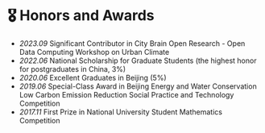 # 🎖 Honors and Awards
- *2023.09* Significant Contributor in City Brain Open Research - Open Data Computing Workshop on Urban Climate
- *2022.06* National Scholarship for Graduate Students (the highest honor for postgraduates in China, 3%)  
- *2020.06* Excellent Graduates in Beijing (5%) 
- *2019.06* Special-Class Award in Beijing Energy and Water Conservation Low Carbon Emission Reduction Social Practice and Technology Competition 
- *2017.11* First Prize in National University Student Mathematics Competition
